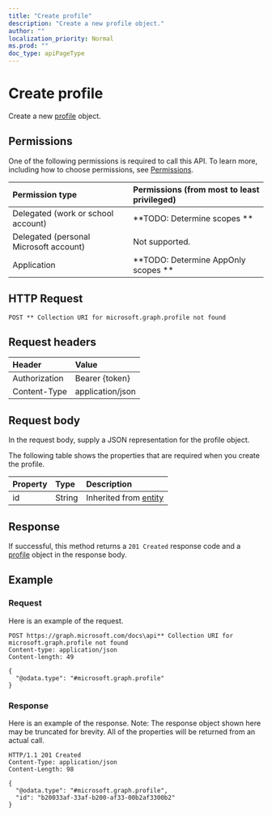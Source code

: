 ```yaml
---
title: "Create profile"
description: "Create a new profile object."
author: ""
localization_priority: Normal
ms.prod: ""
doc_type: apiPageType
---
```


# Create profile

Create a new [profile](../resources/profile.md) object.

## Permissions
One of the following permissions is required to call this API. To learn more, including how to choose permissions, see [Permissions](/concepts/permissions-reference.md).

|Permission type|Permissions (from most to least privileged)|
|:---|:---|
|Delegated (work or school account)|**TODO: Determine scopes **|
|Delegated (personal Microsoft account)|Not supported.|
|Application|**TODO: Determine AppOnly scopes **|

## HTTP Request
<!-- {
  "blockType": "ignored"
}
-->
``` http
POST ** Collection URI for microsoft.graph.profile not found
```

## Request headers
|Header|Value|
|:---|:---|
|Authorization|Bearer {token}|
|Content-Type|application/json|

## Request body
In the request body, supply a JSON representation for the profile object.

The following table shows the properties that are required when you create the profile.

|Property|Type|Description|
|:---|:---|:---|
|id|String| Inherited from [entity](../resources/entity.md)|



## Response
If successful, this method returns a `201 Created` response code and a [profile](../resources/profile.md) object in the response body.

## Example

### Request
Here is an example of the request.
<!-- {
  "blockType": "request",
  "name": "create_profile_from_"
}
-->
``` http
POST https://graph.microsoft.com/docs\api** Collection URI for microsoft.graph.profile not found
Content-type: application/json
Content-length: 49

{
  "@odata.type": "#microsoft.graph.profile"
}
```

### Response
Here is an example of the response. Note: The response object shown here may be truncated for brevity. All of the properties will be returned from an actual call.
<!-- {
  "blockType": "response",
  "truncated": true,
  "@odata.type": "microsoft.graph.profile"
}
-->
``` http
HTTP/1.1 201 Created
Content-Type: application/json
Content-Length: 98

{
  "@odata.type": "#microsoft.graph.profile",
  "id": "b20033af-33af-b200-af33-00b2af3300b2"
}
```

